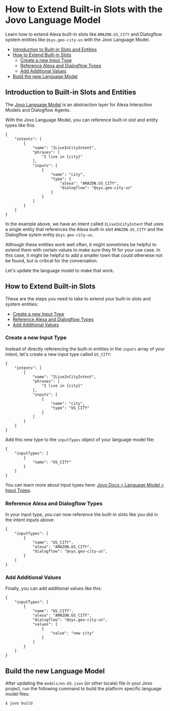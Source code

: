 # How to Extend Built-in Slots with the Jovo Language Model

Learn how to extend Alexa built-in slots like `AMAZON.US_CITY` and Dialogflow system entities like `@sys.geo-city-us` with the Jovo Language Model.

* [Introduction to Built-in Slots and Entities](#introduction-to-built-in-slots-and-entities)
* [How to Extend Built-in Slots](#how-to-extend-built-in-slots)
   * [Create a new Input Type](#create-a-new-input-type)
   * [Reference Alexa and Dialogflow Types](#reference-alexa-and-dialogflow-types)
   * [Add Additional Values](#add-additional-values)
* [Build the new Language Model](#build-the-new-language-model)


## Introduction to Built-in Slots and Entities

The [Jovo Language Model](../03_app-configuration/01_models '../model') is an abstraction layer for Alexa Interaction Models and Dialogflow Agents.

With the Jovo Language Model, you can reference built-in slot and entity types like this:

```
{
    "intents": [
        {
            "name": "ILiveInCityIntent",
            "phrases": [
                "I live in {city}"
            ],
            "inputs": [
                {
                    "name": "city",
                    "type": {
                        "alexa": "AMAZON.US_CITY",
                        "dialogflow": "@sys.geo-city-us"
                    }
                }
            ]
        }
    ]
}
```
In the example above, we have an intent called `ILiveInCityIntent` that uses a single entity that references the Alexa built-in slot `AMAZON.US_CITY` and the Dialogflow sytem entity `@sys.geo-city-us`.

Although these entities work well often, it might sometimes be helpful to extend them with certain values to make sure they fit for your use case. In this case, it might be helpful to add a smaller town that could otherwise not be found, but is critical for the conversation.

Let's update the language model to make that work.

## How to Extend Built-in Slots

These are the steps you need to take to extend your built-in slots and system entities:

* [Create a new Input Type](#create-a-new-input-type)
* [Reference Alexa and Dialogflow Types](#reference-alexa-and-dialogflow-types)
* [Add Additional Values](#add-additional-values)

### Create a new Input Type

Instead of directly referencing the built-in entities in the `inputs` array of your intent, let's create a new input type called `US_CITY`:

```
{
    "intents": [
        {
            "name": "ILiveInCityIntent",
            "phrases": [
                "I live in {city}"
            ],
            "inputs": [
                {
                    "name": "city",
                    "type": "US_CITY"
                }
            ]
        }
    ]
}
```

Add this new type to the `inputTypes` object of your language model file:

```
{
    "inputTypes": [
        {
            "name": "US_CITY"
        }
    ]
}
```

You can learn more about input types here: [Jovo Docs > Language Model > Input Types](../03_app-configuration/01_models#input-types '../model#input-types').


### Reference Alexa and Dialogflow Types

In your input type, you can now reference the built-in slots like you did in the intent inputs above:

```
{
    "inputTypes": [
        {
            "name": "US_CITY",
            "alexa": "AMAZON.US_CITY",
            "dialogflow": "@sys.geo-city-us",
        }
    ]
}
```

### Add Additional Values

Finally, you can add additional values like this:

```
{
    "inputTypes": [
        {
            "name": "US_CITY",
            "alexa": "AMAZON.US_CITY",
            "dialogflow": "@sys.geo-city-us",
            "values": [
				{
					"value": "new city"
				}
			]
        }
    ]
}
```

## Build the new Language Model

After updating the `models/en-US.json` (or other locale) file in your Jovo project, run the following command to build the platform specific language model files:

```shell
$ jovo build
```




<!--[metadata]: {"title": "How to Extend Built-in Slots with the Jovo Language Model", 
                "description": "Learn how to extend Alexa built-in slots like AMAZON.US_CITY and Dialogflow system entities like @sys.geo-city-us with the Jovo Language Model.",
                "activeSections": ["kb"],
                "expandedSections": "kb",
                "inSections": "kb",
                "breadCrumbs": {"Docs": "docs",
				"Knowledge Base": "docs/kb"
                                },
		"commentsID": "framework/docs/kb/exend-built-in-slots",
		"route": "docs/kb/exend-built-in-slots"
                }-->
